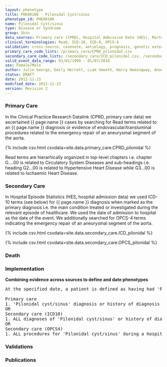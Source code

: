 ```yaml
---
layout: phenotype
title: PHE00186 - Pilonidal Cyst/sinus
phenotype_id: PHE00186
name: Pilonidal Cyst/sinus
type: Disease or Syndrome
group: Skin
data_sources: Primary care (CPRD), Hospital Admission Data (HES), Mortality Data (ONS)
clinical_terminologies: Read, ICD-10, ICD-9, OPCS-4
validation: cross-source, casenote, aetiology, prognosis, genetic external
primary_care_code_lists: /primary_care/CPRD_pilonidal.csv
secondary_care_code_lists: /secondary_care/ICD_pilonidal.csv, /secondary_care/OPCS_pilonidal.csv
valid_event_data_range: 01/01/1999 - 01/07/2016
sex: Female/Male
author: Julie George, Emily Herrett, Liam Smeeth, Harry Hemingway, Anoop Shah, Spiros Denaxas
status: DRAFT
date: 2012-11-23
modified_date: 2012-11-23
version: Revision 2
---
```


### Primary Care

In the Clinical Practice Research Datalink (CPRD, primary care data) we ascertained {{ page.name }} cases by searching for Read terms related to an {{ page.name }} diagnosis or evidence of endovascular/transluminal procedures related to the emergency repair of an aneurysmal segment of the aorta.

{% include csv.html csvdata=site.data.primary_care.CPRD_pilonidal %}

Read terms are hierarhically organized in top-level chapters i.e. chapter G....00 is related to Circulatory System Diseases and sub-headings i.e. heading G2...00 is related to Hypertensive Heart Disease while G3...00 is related to Ischaemic Heart Disease.

### Secondary Care

In Hospital Episode Statistics (HES, hospital admission data) we used ICD-10 terms (see below) for {{ page.name }} diagnosis when marked as the primary diagnosis i.e. the main condition treated or investigated during the relevant episode of healthcare. We used the date of admission to hospital as the date of the event. We additionally searched for OPCS-4 terms indicating the emergency repair of an aneurysmal segment of the aorta.

{% include csv.html csvdata=site.data.secondary_care.ICD_pilonidal %}

{% include csv.html csvdata=site.data.secondary_care.OPCS_pilonidal %}


### Death

### Implementation

**Combining evidence across sources to define and date phenotypes**

<pre>
At the specified date, a patient is defined as having had 'Pilonidal cyst/sinus' IF they meet the criteria for any of the following on or before the specified date. The earliest date on which the individual meets any of the following criteria on or before the specified date is defined as the first event date:

Primary care
1. 'Pilonidal cyst/sinus' diagnosis or history of diagnosis during a consultation 
OR
Secondary care (ICD10)
1. ALL diagnoses of 'Pilonidal cyst/sinus' or history of diagnosis during a hospitalization
OR
Secondary care (OPCS4)
1. ALL procedures for 'Pilonidal cyst/sinus' during a hospitalization
</pre>

### Validations

### Publications

